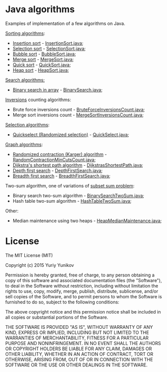 # Java algorithms
Examples of implementation of a few algorithms on Java.

<a href="https://en.wikipedia.org/wiki/Sorting_algorithm">Sorting algorithms</a>:
- <a href="https://en.wikipedia.org/wiki/Insertion_sort">Insertion sort</a> - <a href="https://github.com/yyunikov/java-algorithms/blob/master/src/main/java/ua/yyunikov/algorithms/sort/InsertionSort.java">InsertionSort.java</a>;
- <a href="https://en.wikipedia.org/wiki/Selection_sort">Selection sort</a> - <a href="https://github.com/yyunikov/java-algorithms/blob/master/src/main/java/ua/yyunikov/algorithms/sort/SelectionSort.java">SelectionSort.java</a>;
- <a href="https://en.wikipedia.org/wiki/Bubble_sort">Bubble sort</a> - <a href="https://github.com/yyunikov/java-algorithms/blob/master/src/main/java/ua/yyunikov/algorithms/sort/BubbleSort.java">BubbleSort.java</a>;
- <a href="https://en.wikipedia.org/wiki/Merge_sort">Merge sort</a> - <a href="https://github.com/yyunikov/java-algorithms/blob/master/src/main/java/ua/yyunikov/algorithms/sort/MergeSort.java">MergeSort.java</a>;
- <a href="https://en.wikipedia.org/?title=Quicksort">Quick sort</a> - <a href="https://github.com/yyunikov/java-algorithms/blob/master/src/main/java/ua/yyunikov/algorithms/sort/QuickSort.java">QuickSort.java</a>;
- <a href="https://en.wikipedia.org/wiki/Heapsort">Heap sort</a> - <a href="https://github.com/yyunikov/java-algorithms/blob/master/src/main/java/ua/yyunikov/algorithms/sort/HeapSort.java">HeapSort.java</a>;

<a href="https://en.wikipedia.org/wiki/Search_algorithm">Search algorithms:</a>
- <a href="https://en.wikipedia.org/wiki/Binary_search_algorithm">Binary search in array</a> - <a href="https://github.com/yyunikov/java-algorithms/blob/master/src/main/java/ua/yyunikov/algorithms/search/BinarySearch.java">BinarySearch.java</a>;

<a href="https://en.wikipedia.org/wiki/Inversion_(discrete_mathematics)">Inversions</a> counting algorithms:
- Brute force inversions count - <a href="https://github.com/yyunikov/java-algorithms/blob/master/src/main/java/ua/yyunikov/algorithms/inversions/BruteForceInversionsCount.java">BruteForceInversionsCount.java</a>;
- Merge sort inversions count - <a href="https://github.com/yyunikov/java-algorithms/blob/master/src/main/java/ua/yyunikov/algorithms/inversions/MergeSortInversionsCount.java">MergeSortInversionsCount.java</a>;

<a href="https://en.wikipedia.org/wiki/Selection_algorithm">Selection algorithms</a>:
- <a href="https://en.wikipedia.org/wiki/Quickselect">Quickselect (Randomized selection)</a> - <a href="https://github.com/yyunikov/java-algorithms/blob/master/src/main/java/ua/yyunikov/algorithms/selection/QuickSelect.java">QuickSelect.java</a>;

<a href="https://en.wikipedia.org/wiki/List_of_algorithms#Graph_algorithms">Graph algorithms</a>:
- <a href="https://en.wikipedia.org/wiki/Karger%27s_algorithm">Randomized contraction (Karger) algorithm</a> - <a href="https://github.com/yyunikov/java-algorithms/blob/master/src/main/java/ua/yyunikov/algorithms/graphs/cuts/RandomContractionMinCutsCount.java">RandomContractionMinCutsCount.java</a>;
- <a href="https://en.wikipedia.org/wiki/Dijkstra%27s_algorithm">Dijkstra's shortest path algorithm</a> - <a href="https://github.com/yyunikov/java-algorithms/blob/master/src/main/java/ua/yyunikov/algorithms/graphs/paths/DijkstrasShortestPath.java">DijkstrasShortestPath.java</a>;
- <a href="https://en.wikipedia.org/wiki/Depth-first_search">Depth first search</a> - <a href="https://github.com/yyunikov/java-algorithms/blob/master/src/main/java/ua/yyunikov/algorithms/graphs/search/DepthFirstSearch.java">DepthFirstSearch.java</a>;
- <a href="https://en.wikipedia.org/wiki/Breadth-first_search">Breadth first search</a>  - <a href="https://github.com/yyunikov/java-algorithms/blob/master/src/main/java/ua/yyunikov/algorithms/graphs/search/BreadthFirstSearch.java">BreadthFirstSearch.java</a>;

Two-sum algorithm, one of variations of <a href="https://en.wikipedia.org/wiki/Subset_sum_problem">subset sum problem<a/>:
- Binary search two-sum algorithm - <a href="https://github.com/yyunikov/java-algorithms/blob/master/src/main/java/ua/yyunikov/algorithms/twosum/BinarySearchTwoSum.java">BinarySearchTwoSum.java</a>;
- Hash table two-sum algorithm - <a href="https://github.com/yyunikov/java-algorithms/blob/master/src/main/java/ua/yyunikov/algorithms/twosum/HashTableTwoSum.java">HashTableTwoSum.java</a>;

Other:
- Median maintenance using two heaps - <a href="https://github.com/yyunikov/java-algorithms/blob/master/src/main/java/ua/yyunikov/algorithms/median/HeapMedianMaintenance.java">HeapMedianMaintenance.java</a>; 

License
=================
The MIT License (MIT)

   Copyright (c) 2015 Yuriy Yunikov

   Permission is hereby granted, free of charge, to any person obtaining a copy
   of this software and associated documentation files (the "Software"), to deal
   in the Software without restriction, including without limitation the rights
   to use, copy, modify, merge, publish, distribute, sublicense, and/or sell
   copies of the Software, and to permit persons to whom the Software is
   furnished to do so, subject to the following conditions:

   The above copyright notice and this permission notice shall be included in all
   copies or substantial portions of the Software.

   THE SOFTWARE IS PROVIDED "AS IS", WITHOUT WARRANTY OF ANY KIND, EXPRESS OR
   IMPLIED, INCLUDING BUT NOT LIMITED TO THE WARRANTIES OF MERCHANTABILITY,
   FITNESS FOR A PARTICULAR PURPOSE AND NONINFRINGEMENT. IN NO EVENT SHALL THE
   AUTHORS OR COPYRIGHT HOLDERS BE LIABLE FOR ANY CLAIM, DAMAGES OR OTHER
   LIABILITY, WHETHER IN AN ACTION OF CONTRACT, TORT OR OTHERWISE, ARISING FROM,
   OUT OF OR IN CONNECTION WITH THE SOFTWARE OR THE USE OR OTHER DEALINGS IN THE
   SOFTWARE.

